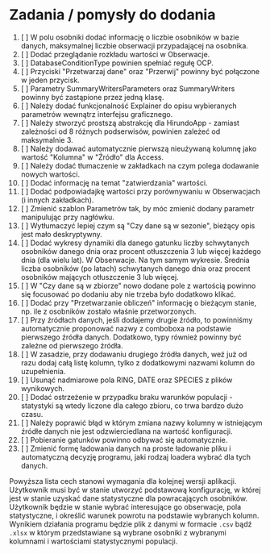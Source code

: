 # Zadania / pomysły do dodania

1.  [ ] W polu osobniki dodać informację o liczbie osobników w bazie danych, maksymalnej liczbie obserwacji przypadającej na osobnika.
2.  [ ] Dodać przeglądanie rozkładu wartości w Obserwacje.
3.  [ ] DatabaseConditionType powinien spełniać regułę OCP.
4.  [ ] Przyciski "Przetwarzaj dane" oraz "Przerwij" powinny być połączone w jeden przycisk.
5.  [ ] Parametry SummaryWritersParameters oraz SummaryWriters powinny być zastąpione przez jedną klasę.
6.  [ ] Należy dodać funkcjonalność Explainer do opisu wybieranych parametrów wewnątrz interfejsu graficznego.
7.  [ ] Należy stworzyć prostszą abstrakcję dla HirundoApp - zamiast zależności od 8 różnych podserwisów, powinien zależeć od maksymalnie 3.
8.  [ ] Należy dodawać automatycznie pierwszą nieużywaną kolumnę jako wartość "Kolumna" w "Źródło" dla Access.
9.  [ ] Należy dodać tłumaczenie w zakładkach na czym polega dodawanie nowych wartości.
10. [ ] Dodać informację na temat "zatwierdzania" wartości.
11. [ ] Dodać podpowiadajkę wartości przy porównywaniu w Obserwacjach (i innych zakładkach).
12. [ ] Zmienić szablon Parametrów tak, by móc zmienić dodany parametr manipulując przy nagłówku.
13. [ ] Wytłumaczyć lepiej czym są "Czy dane są w sezonie", bieżący opis jest mało deskryptywny.
14. [ ] Dodać wykresy dynamiki dla danego gatunku liczby schwytanych osobników danego dnia oraz procent otłuszczenia 3 lub więcej każdego dnia (dla wielu lat). W Obserwacje. Na tym samym wykresie. Średnia liczba osobników (po latach) schwytanych danego dnia oraz procent osobników mających otłuszczenie 3 lub więcej.
15. [ ] W "Czy dane są w zbiorze" nowo dodane pole z wartością powinno się focusować po dodaniu aby nie trzeba było dodatkowo klikać.
16. [ ] Dodać przy "Przetwarzanie obliczeń" informację o bieżącym stanie, np. ile z osobników zostało właśnie przetworzonych.
17. [ ] Przy źródłach danych, jeśli dodajemy drugie źródło, to powinniśmy automatycznie proponować nazwy z comboboxa na podstawie pierwszego źródła danych. Dodatkowo, typy również powinny być zależne od pierwszego źródła.
18. [ ] W zasadzie, przy dodawaniu drugiego źródła danych, weź już od razu dodaj całą listę kolumn, tylko z dodatkowymi nazwami kolumn do uzupełnienia.
19. [ ] Usunąć nadmiarowe pola RING, DATE oraz SPECIES z plików wynikowych.
20. [ ] Dodać ostrzeżenie w przypadku braku warunków populacji - statystyki są wtedy liczone dla całego zbioru, co trwa bardzo dużo czasu.
21. [ ] Należy poprawić błąd w którym zmiana nazwy kolumny w istniejącym źródłe danych nie jest odzwierciedlana na wartość konfiguracji.
22. [ ] Pobieranie gatunków powinno odbywać się automatycznie.
23. [ ] Zmienić formę ładowania danych na proste ładowanie pliku i automatyczną decyzję programu, jaki rodzaj loadera wybrać dla tych danych.

Powyższa lista cech stanowi wymagania dla kolejnej wersji aplikacji. Użytkownik musi być w stanie utworzyć podstawową konfigurację, w której jest w stanie uzyskać dane statystyczne dla powracających osobników. Użytkownik będzie w stanie wybrać interesujące go obserwacje, pola statystyczne, i określić warunek powrotu na podstawie wybranych kolumn. Wynikiem działania programu będzie plik z danymi w formacie `.csv` bądź `.xlsx` w którym przedstawiane są wybrane osobniki z wybranymi kolumnami i wartościami statystycznymi populacji.
